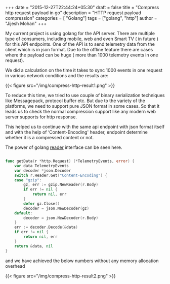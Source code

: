+++
date = "2015-12-27T22:44:24+05:30"
draft = false
title = "Compress http request payload in go"
description = "HTTP request payload compression"
categories = [ "Golang"]
tags = ["golang", "http"]
author = "Jijesh Mohan"
+++

My current project is using golang for the API server. There are multiple type of consumers, including mobile, web and even Smart TV ( in future ) for this API endpoints. One of the API is to send telemetry data from the client which is in json format. Due to the offline feature there are cases where the payload can be huge ( more than 1000 telemetry events in one request). 

We did a calculation on the time it takes to sync 1000 events in one request in various network conditions and the results are: 

{{< figure src="/img/compress-http-result1.png" >}}

To reduce this time, we tried to use couple of binary serialization techniques like Messagepack, protocol buffer etc. But due to the variety of the platforms, we need to support pure JSON format in some cases. So that it leads us to check the normal compression support like any modern web server supports for http response.

This helped us to continue with the same api endpoint with json format itself and with the help of ‘Content-Encoding' header, endpoint determine whether it is a compressed content or not. 

The power of golang [reader](https://golang.org/pkg/io/#Reader) interface can be seen here.

```go

func getData(r *http.Request) (*TelemetryEvents, error) {
	var data TelemetryEvents
	var decoder *json.Decoder
	switch r.Header.Get("Content-Encoding") {
	case "gzip":
		gz, err := gzip.NewReader(r.Body)
		if err != nil {
			return nil, err
		}
		defer gz.Close()
		decoder = json.NewDecoder(gz)
	default:
		decoder = json.NewDecoder(r.Body)
	}
	err := decoder.Decode(&data)
	if err != nil {
		return nil, err
	}
	return &data, nil
}

```

and we have achieved the below numbers without any memory allocation overhead

{{< figure src="/img/compress-http-result2.png" >}}